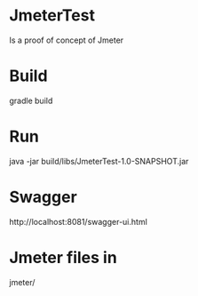 # JmeterTest
Is a proof of concept of Jmeter

# Build
gradle build

# Run
java -jar build/libs/JmeterTest-1.0-SNAPSHOT.jar

# Swagger
http://localhost:8081/swagger-ui.html

# Jmeter files in 
jmeter/